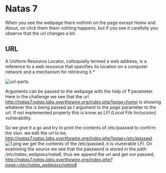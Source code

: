 # Natas 7
When you see the webpage there nothinh on the page except *Home* and *About*, on click them them nothing happens, but if you see it carefully you observe that the url changes a bit.
## URL
A Uniform Resource Locator, colloquially termed a web address, is a reference to a web resource that specifies its location on a computer network and a mechanism for retrieving it.*

![url-parts](https://proxy.duckduckgo.com/iu/?u=https%3A%2F%2Fqph.fs.quoracdn.net%2Fmain-qimg-942ef9fd07d745fbc4f692c83e2ef496&f=1).

Arguments can be passed to the webpage with the help of **?** parameter. Here in the challenge we see that the url *http://natas7.natas.labs.overthewire.org/index.php?page=home* is showing whatever the is being passed as t argument to the *page* parameter to the url. If not implemented properly this is know as *LFI (Local File Inclucsion)* vulnerability.

So we give it a go and try to print the contents of /etc/passwd to confirm the vlun. we edit the url to be, *http://natas7.natas.labs.overthewire.org/index.php?page=/etc/passwd*.
![1.png](https://github.com/sarthakmisraa/natas_solutions/blob/master/natas7/images/1.png)
we get the contents of the /etc/passwd, it is vlunerable LFI. On examining the source we see that the password is stored in the path */etc/natas_webpass/nata8*, thus we append the url and get our passwd, *http://natas7.natas.labs.overthewire.org/index.php?page=/etc/natas_webpass/natas8*
